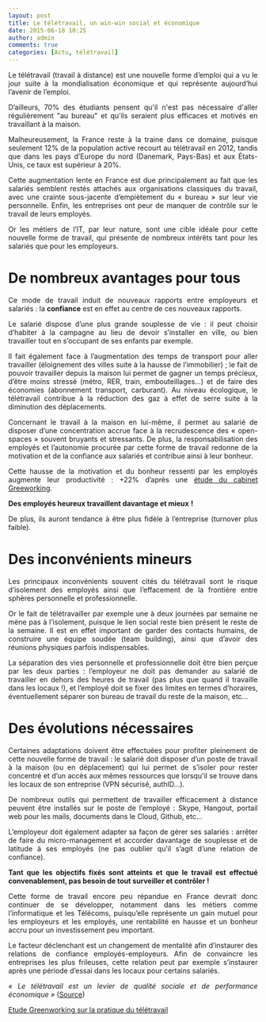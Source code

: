 ```yaml
---
layout: post
title: Le télétravail, un win-win social et économique
date: 2015-06-18 10:25
author: admin
comments: true
categories: [Actu, télétravail]
---
```

<p style="text-align: justify;">Le télétravail (travail à distance) est une nouvelle forme d’emploi qui a vu le jour suite à la mondialisation économique et qui représente aujourd’hui l’avenir de l’emploi.</p>

<p style="text-align: justify;">D’ailleurs, 70% des étudiants pensent qu'il n'est pas nécessaire d'aller régulièrement "au bureau" et qu’ils seraient plus efficaces et motivés en travaillant à la maison.</p>

<p style="text-align: justify;">Malheureusement, la France reste à la traine dans ce domaine, puisque seulement 12% de la population active recourt au télétravail en 2012, tandis que dans les pays d’Europe du nord (Danemark, Pays-Bas) et aux États-Unis, ce taux est supérieur à 20%.</p>

<p style="text-align: justify;">Cette augmentation lente en France est due principalement au fait que les salariés semblent restés attachés aux organisations classiques du travail, avec une crainte sous-jacente d’empiètement du « bureau » sur leur vie personnelle. Enfin, les entreprises ont peur de manquer de contrôle sur le travail de leurs employés.</p>

<p style="text-align: justify;">Or les métiers de l’IT, par leur nature, sont une cible idéale pour cette nouvelle forme de travail, qui présente de nombreux intérêts tant pour les salariés que pour les employeurs.</p>

<h1 style="text-align: justify;">De nombreux avantages pour tous</h1>

<p style="text-align: justify;">Ce mode de travail induit de nouveaux rapports entre employeurs et salariés : la <strong>confiance</strong> est en effet au centre de ces nouveaux rapports.</p>

<p style="text-align: justify;">Le salarié dispose d’une plus grande souplesse de vie : il peut choisir d’habiter à la campagne au lieu de devoir s’installer en ville, ou bien travailler tout en s’occupant de ses enfants par exemple.</p>

<p style="text-align: justify;">Il fait également face à l’augmentation des temps de transport pour aller travailler (éloignement des villes suite à la hausse de l’immobilier) ; le fait de pouvoir travailler depuis la maison lui permet de gagner un temps précieux, d’être moins stressé (métro, RER, train, embouteillages…) et de faire des économies (abonnement transport, carburant). Au niveau écologique, le télétravail contribue à la réduction des gaz à effet de serre suite à la diminution des déplacements.</p>

<p style="text-align: justify;">Concernant le travail à la maison en lui-même, il permet au salarié de disposer d’une concentration accrue face à la recrudescence des « open-spaces » souvent bruyants et stressants. De plus, la responsabilisation des employés et l’autonomie procurée par cette forme de travail redonne de la motivation et de la confiance aux salariés et contribue ainsi à leur bonheur.</p>

<p style="text-align: justify;">Cette hausse de la motivation et du bonheur ressenti par les employés augmente leur productivité : +22% d’après une <a href="https://www.google.fr/url?sa=t&amp;rct=j&amp;q=&amp;esrc=s&amp;source=web&amp;cd=1&amp;cad=rja&amp;uact=8&amp;ved=0CCIQFjAA&amp;url=http%3A%2F%2Fgreenworking.fr%2Fwp-content%2Fuploads%2F2013%2F01%2FCP-Greenworking-Remise-%25C3%25A0-Eric-Besson-de-l%25C3%25A9tude-sur-le-t%25C3%25A9l%25C3%25A9travail-dans-les-grandes-entreprises.pdf&amp;ei=yD90VdWXIqfP7gaLioGACg&amp;usg=AFQjCNF4h_sEXLCwhksc4VGKt9fRuBDeFQ&amp;sig2=jotR0QwrCPS-kAu-Q4rwKQ&amp;bvm=bv.95039771,d.ZGU">étude du cabinet Greeworking</a>.</p>

<p style="text-align: justify;"><strong>Des employés heureux travaillent davantage et mieux</strong> <strong>!</strong></p>

<p style="text-align: justify;">De plus, ils auront tendance à être plus fidèle à l’entreprise (turnover plus faible).</p>

<h1 style="text-align: justify;">Des inconvénients mineurs</h1>

<p style="text-align: justify;">Les principaux inconvénients souvent cités du télétravail sont le risque d’isolement des employés ainsi que l’effacement de la frontière entre sphères personnelle et professionnelle.</p>

<p style="text-align: justify;">Or le fait de télétravailler par exemple une à deux journées par semaine ne mène pas à l’isolement, puisque le lien social reste bien présent le reste de la semaine. Il est en effet important de garder des contacts humains, de construire une équipe soudée (team building), ainsi que d’avoir des réunions physiques parfois indispensables.</p>

<p style="text-align: justify;">La séparation des vies personnelle et professionnelle doit être bien perçue par les deux parties : l’employeur ne doit pas demander au salarié de travailler en dehors des heures de travail (pas plus que quand il travaille dans les locaux !), et l’employé doit se fixer des limites en termes d’horaires, éventuellement séparer son bureau de travail du reste de la maison, etc…</p>

<h1 style="text-align: justify;">Des évolutions nécessaires</h1>

<p style="text-align: justify;">Certaines adaptations doivent être effectuées pour profiter pleinement de cette nouvelle forme de travail : le salarié doit disposer d’un poste de travail à la maison (ou en déplacement) qui lui permet de s’isoler pour rester concentré et d’un accès aux mêmes ressources que lorsqu'il se trouve dans les locaux de son entreprise (VPN sécurisé, authID…).</p>

<p style="text-align: justify;">De nombreux outils qui permettent de travailler efficacement à distance peuvent être installés sur le poste de l’employé : Skype, Hangout, portail web pour les mails, documents dans le Cloud, Github, etc…</p>

<p style="text-align: justify;">L’employeur doit également adapter sa façon de gérer ses salariés : arrêter de faire du micro-management et accorder davantage de souplesse et de latitude à ses employés (ne pas oublier qu’il s’agit d’une relation de confiance).</p>

<p style="text-align: justify;"><strong>Tant que les objectifs fixés sont atteints et que le travail est effectué convenablement, pas besoin de tout surveiller et contrôler !</strong></p>

<p style="text-align: justify;">Cette forme de travail encore peu répandue en France devrait donc continuer de se développer, notamment dans les métiers comme l’informatique et les Télécoms, puisqu’elle représente un gain mutuel pour les employeurs et les employés, une rentabilité en hausse et un bonheur accru pour un investissement peu important.</p>

<p style="text-align: justify;">Le facteur déclenchant est un changement de mentalité afin d’instaurer des relations de confiance employés-employeurs. Afin de convaincre les entreprises les plus frileuses, cette relation peut par exemple s’instaurer après une période d’essai dans les locaux pour certains salariés.</p>

<p style="text-align: justify;"><em>« Le télétravail est un levier de qualité sociale et de performance économique »</em> (<a href="http://zevillage.net/2012/12/tourtt-de-rennes-le-teletravail-est-un-levier-de-qualite-sociale-et-de-performance-economique/">Source</a>)</p>

<p style="text-align: justify;"><a href="http://www.arolla.fr/blog/wp-content/uploads/2015/06/Etude-Greenworking-sur-la-pratique-du-télétravail-2012.pdf" target="_blank">Etude Greenworking sur la pratique du télétravail</a></p>

<p style="text-align: justify;"></p>
